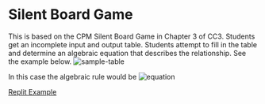 # Silent Board Game

This is based on the CPM Silent Board Game in Chapter 3 of CC3. Students get an incomplete input and output table. Students attempt to fill in the table and determine an algebraic equation that describes the relationship. See the example below. 
![sample-table](input-out-table.png)

In this case the algebraic rule would be ![equation](https://latex.codecogs.com/svg.image?y=3x&plus;1)

[Replit Example](https://replit.com/@MrHelmstedter/silentboardgame#main.py)
